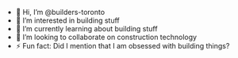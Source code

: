 - 👋 Hi, I’m @builders-toronto
- 👀 I’m interested in building stuff
- 🌱 I’m currently learning about building stuff
- 💞️ I’m looking to collaborate on construction technology
- ⚡ Fun fact: Did I mention that I am obsessed with building things?

